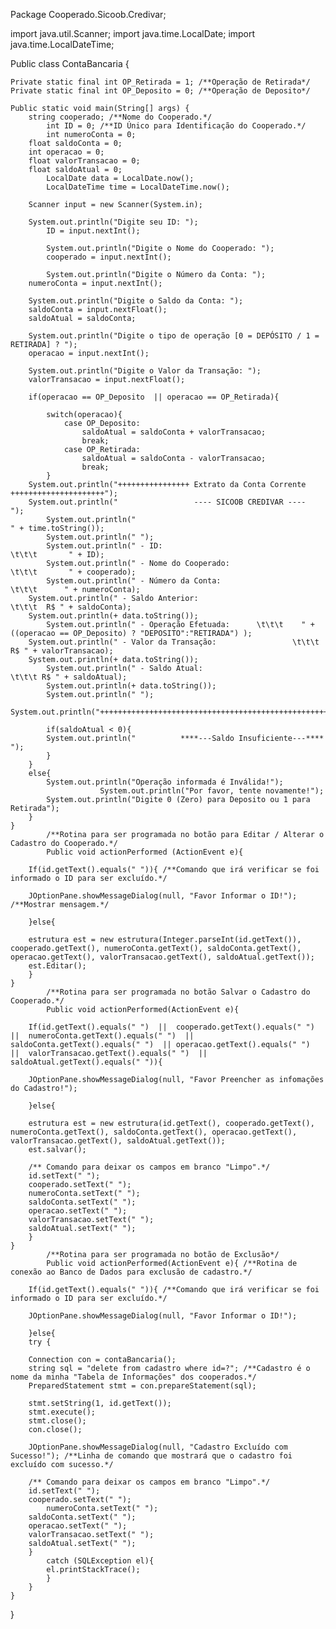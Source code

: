 Package Cooperado.Sicoob.Credivar;

import java.util.Scanner;
import java.time.LocalDate;
import java.time.LocalDateTime;

Public class ContaBancaria {	

	Private static final int OP_Retirada = 1; /**Operação de Retirada*/
	Private static final int OP_Deposito = 0; /**Operação de Deposito*/

	Public static void main(String[] args) {
		string cooperado; /**Nome do Cooperado.*/
            int ID = 0; /**ID Único para Identificação do Cooperado.*/
            int numeroConta = 0;
		float saldoConta = 0; 
		int operacao = 0;
		float valorTransacao = 0; 
		float saldoAtual = 0;
            LocalDate data = LocalDate.now();
            LocalDateTime time = LocalDateTime.now(); 

		Scanner input = new Scanner(System.in);
		
		System.out.println("Digite seu ID: ");
            ID = input.nextInt();

            System.out.println("Digite o Nome do Cooperado: ");
            cooperado = input.nextInt();

            System.out.println("Digite o Número da Conta: ");
		numeroConta = input.nextInt();
		
		System.out.println("Digite o Saldo da Conta: ");
		saldoConta = input.nextFloat();
		saldoAtual = saldoConta;
		
		System.out.println("Digite o tipo de operação [0 = DEPÓSITO / 1 = RETIRADA] ? ");
		operacao = input.nextInt();
		
		System.out.println("Digite o Valor da Transação: ");
		valorTransacao = input.nextFloat();
		
		if(operacao == OP_Deposito  || operacao == OP_Retirada){ 
			
			switch(operacao){
				case OP_Deposito: 
					saldoAtual = saldoConta + valorTransacao;
					break;
				case OP_Retirada:
					saldoAtual = saldoConta - valorTransacao;
					break; 
			}
		System.out.println("++++++++++++++++ Extrato da Conta Corrente +++++++++++++++++++++");
		System.out.println("                 ---- SICOOB CREDIVAR ----                      ");
            System.out.println("                                              " + time.toString());
            System.out.println(" ");
            System.out.println(" - ID:                                         \t\t\t       " + ID);
            System.out.println(" - Nome do Cooperado:                   \t\t\t       " + cooperado);
            System.out.println(" - Número da Conta:                    \t\t\t      " + numeroConta);
		System.out.println(" - Saldo Anterior:                       \t\t\t  R$ " + saldoConta);
		System.out.println(+ data.toString());
            System.out.println(" - Operação Efetuada:      \t\t\t    " + ((operacao == OP_Deposito) ? "DEPOSITO":"RETIRADA") );
		System.out.println(" - Valor da Transação:                 \t\t\t R$ " + valorTransacao);
		System.out.println(+ data.toString());
            System.out.println(" - Saldo Atual:                            \t\t\t R$ " + saldoAtual);
            System.out.println(+ data.toString());
            System.out.println(" ");
		System.out.println("+++++++++++++++++++++++++++++++++++++++++++++++++++++++++++++++++++");
		
            if(saldoAtual < 0){
			System.out.println("          ****---Saldo Insuficiente---****                ");
			}
		}
		else{
			System.out.println("Operação informada é Inválida!");
                        System.out.println("Por favor, tente novamente!");
			System.out.println("Digite 0 (Zero) para Deposito ou 1 para Retirada");
		}
	}
	        /**Rotina para ser programada no botão para Editar / Alterar o Cadastro do Cooperado.*/
	        Public void actionPerformed (ActionEvent e){ 
		
		If(id.getText().equals(" ")){ /**Comando que irá verificar se foi informado o ID para ser excluído.*/
		
		JOptionPane.showMessageDialog(null, "Favor Informar o ID!"); /**Mostrar mensagem.*/
		
		}else{
		
		estrutura est = new estrutura(Integer.parseInt(id.getText()), cooperado.getText(), numeroConta.getText(), saldoConta.getText(), operacao.getText(), valorTransacao.getText(), saldoAtual.getText());
		est.Editar();
		}
	}
	        /**Rotina para ser programada no botão Salvar o Cadastro do Cooperado.*/
	        Public void actionPerformed(ActionEvent e){ 
		
		If(id.getText().equals(" ")  ||  cooperado.getText().equals(" ")  ||  numeroConta.getText().equals(" ")  ||  saldoConta.getText().equals(" ")  || operacao.getText().equals(" ")  ||  valorTransacao.getText().equals(" ")  ||  saldoAtual.getText().equals(" ")){ 
	
		JOptionPane.showMessageDialog(null, "Favor Preencher as infomações do Cadastro!"); 
	
		}else{
	
		estrutura est = new estrutura(id.getText(), cooperado.getText(), numeroConta.getText(), saldoConta.getText(), operacao.getText(), valorTransacao.getText(), saldoAtual.getText());
		est.salvar();
	
		/** Comando para deixar os campos em branco "Limpo".*/
		id.setText(" ");
		cooperado.setText(" ");
		numeroConta.setText(" ");
		saldoConta.setText(" ");
		operacao.setText(" ");
		valorTransacao.setText(" "); 
		saldoAtual.setText(" ");
		}
	}
	        /**Rotina para ser programada no botão de Exclusão*/
	        Public void actionPerformed(ActionEvent e){ /**Rotina de conexão ao Banco de Dados para exclusão de cadastro.*/
		
		If(id.getText().equals(" ")){ /**Comando que irá verificar se foi informado o ID para ser excluído.*/
		
		JOptionPane.showMessageDialog(null, "Favor Informar o ID!"); 
		
		}else{
		try {
		
		Connection con = contaBancaria();
		string sql = "delete from cadastro where id=?"; /**Cadastro é o nome da minha "Tabela de Informações" dos cooperados.*/
		PreparedStatement stmt = con.prepareStatement(sql); 
		
		stmt.setString(1, id.getText());
		stmt.execute();
		stmt.close();
		con.close();
	
		JOptionPane.showMessageDialog(null, "Cadastro Excluído com Sucesso!"); /**Linha de comando que mostrará que o cadastro foi excluído com sucesso.*/

		/** Comando para deixar os campos em branco "Limpo".*/
		id.setText(" ");
		cooperado.setText(" ");
	        numeroConta.setText(" ");
		saldoConta.setText(" ");
		operacao.setText(" ");
		valorTransacao.setText(" "); 
		saldoAtual.setText(" ");
		}
			catch (SQLException el){
			el.printStackTrace();
			}
		}
	}
}
